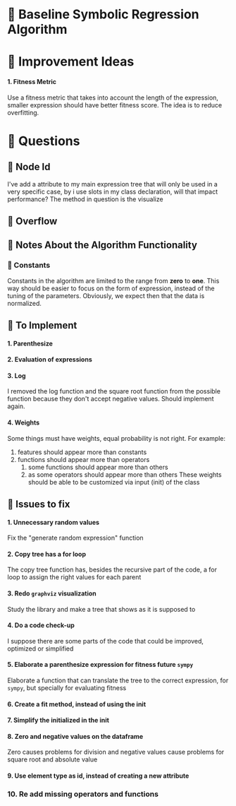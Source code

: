 # 🔵 Baseline Symbolic Regression Algorithm

# 🔵 Improvement Ideas

#### 1. Fitness Metric
Use a fitness metric that takes into account the length of the expression, smaller expression should have better fitness score. The idea is to reduce overfitting.

# 🔵 Questions

## 🔷 Node Id
I've add a attribute to my main expression tree that will only be used in a very specific case, by i use slots in my class declaration, will that impact performance? The method in question is the visualize

## 🔷 Overflow

## 🔷 Notes About the Algorithm Functionality 

### 🔹 Constants
Constants in the algorithm are limited to the range from **zero** to **one**. This way should be easier to focus on the form of expression, instead of the tuning of the parameters. Obviously, we expect then that the data is normalized. 

## 🔷 To Implement

#### 1. Parenthesize

#### 2. Evaluation of expressions

#### 3. Log
I removed the log function and the square root function from the possible function because they don't accept negative values. Should implement again.

#### 4. Weights
Some things must have weights, equal probability is not right. For example:
1. features should appear more than constants
2. functions should appear more than operators
	1. some functions should appear more than others
	2. as some operators should appear more than others
These weights should be able to be customized via input (init) of the class
## 🔷 Issues to fix

#### 1. Unnecessary random values
Fix the "generate random expression" function

#### 2. Copy tree has a for loop
The copy tree function has, besides the recursive part of the code, a for loop to assign the right values for each parent

#### 3. Redo `graphviz` visualization 
Study the library and make a tree that shows as it is supposed to

#### 4. Do a code check-up 
I suppose there are some parts of the code that could be improved, optimized or simplified

#### 5. Elaborate a parenthesize expression for fitness future `sympy`
Elaborate a function that can translate the tree to the correct expression, for `sympy`, but specially for evaluating fitness

#### 6. Create a fit method, instead of using the init

#### 7. Simplify the initialized in the init

#### 8. Zero and negative values on the dataframe
Zero causes problems for division and negative values cause problems for square root and absolute value

#### 9. Use element type as id, instead of creating a new attribute

### 10. Re add missing operators and functions